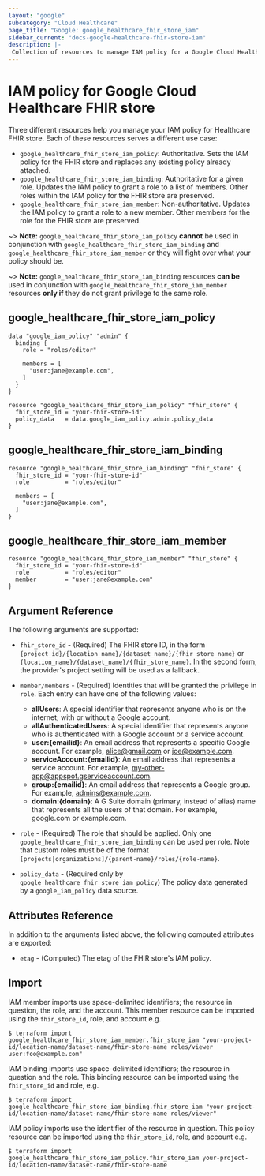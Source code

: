 ```yaml
---
layout: "google"
subcategory: "Cloud Healthcare"
page_title: "Google: google_healthcare_fhir_store_iam"
sidebar_current: "docs-google-healthcare-fhir-store-iam"
description: |-
 Collection of resources to manage IAM policy for a Google Cloud Healthcare FHIR store.
---
```


# IAM policy for Google Cloud Healthcare FHIR store

Three different resources help you manage your IAM policy for Healthcare FHIR store. Each of these resources serves a different use case:

* `google_healthcare_fhir_store_iam_policy`: Authoritative. Sets the IAM policy for the FHIR store and replaces any existing policy already attached.
* `google_healthcare_fhir_store_iam_binding`: Authoritative for a given role. Updates the IAM policy to grant a role to a list of members. Other roles within the IAM policy for the FHIR store are preserved.
* `google_healthcare_fhir_store_iam_member`: Non-authoritative. Updates the IAM policy to grant a role to a new member. Other members for the role for the FHIR store are preserved.

~> **Note:** `google_healthcare_fhir_store_iam_policy` **cannot** be used in conjunction with `google_healthcare_fhir_store_iam_binding` and `google_healthcare_fhir_store_iam_member` or they will fight over what your policy should be.

~> **Note:** `google_healthcare_fhir_store_iam_binding` resources **can be** used in conjunction with `google_healthcare_fhir_store_iam_member` resources **only if** they do not grant privilege to the same role.

## google\_healthcare\_fhir\_store\_iam\_policy

```hcl
data "google_iam_policy" "admin" {
  binding {
    role = "roles/editor"

    members = [
      "user:jane@example.com",
    ]
  }
}

resource "google_healthcare_fhir_store_iam_policy" "fhir_store" {
  fhir_store_id = "your-fhir-store-id"
  policy_data   = data.google_iam_policy.admin.policy_data
}
```

## google\_healthcare\_fhir\_store\_iam\_binding

```hcl
resource "google_healthcare_fhir_store_iam_binding" "fhir_store" {
  fhir_store_id = "your-fhir-store-id"
  role          = "roles/editor"

  members = [
    "user:jane@example.com",
  ]
}
```

## google\_healthcare\_fhir\_store\_iam\_member

```hcl
resource "google_healthcare_fhir_store_iam_member" "fhir_store" {
  fhir_store_id = "your-fhir-store-id"
  role          = "roles/editor"
  member        = "user:jane@example.com"
}
```

## Argument Reference

The following arguments are supported:

* `fhir_store_id` - (Required) The FHIR store ID, in the form
    `{project_id}/{location_name}/{dataset_name}/{fhir_store_name}` or
    `{location_name}/{dataset_name}/{fhir_store_name}`. In the second form, the provider's
    project setting will be used as a fallback.

* `member/members` - (Required) Identities that will be granted the privilege in `role`.
  Each entry can have one of the following values:
  * **allUsers**: A special identifier that represents anyone who is on the internet; with or without a Google account.
  * **allAuthenticatedUsers**: A special identifier that represents anyone who is authenticated with a Google account or a service account.
  * **user:{emailid}**: An email address that represents a specific Google account. For example, alice@gmail.com or joe@example.com.
  * **serviceAccount:{emailid}**: An email address that represents a service account. For example, my-other-app@appspot.gserviceaccount.com.
  * **group:{emailid}**: An email address that represents a Google group. For example, admins@example.com.
  * **domain:{domain}**: A G Suite domain (primary, instead of alias) name that represents all the users of that domain. For example, google.com or example.com.

* `role` - (Required) The role that should be applied. Only one
    `google_healthcare_fhir_store_iam_binding` can be used per role. Note that custom roles must be of the format
    `[projects|organizations]/{parent-name}/roles/{role-name}`.

* `policy_data` - (Required only by `google_healthcare_fhir_store_iam_policy`) The policy data generated by
  a `google_iam_policy` data source.

## Attributes Reference

In addition to the arguments listed above, the following computed attributes are
exported:

* `etag` - (Computed) The etag of the FHIR store's IAM policy.

## Import

IAM member imports use space-delimited identifiers; the resource in question, the role, and the account.  This member resource can be imported using the `fhir_store_id`, role, and account e.g.

```
$ terraform import google_healthcare_fhir_store_iam_member.fhir_store_iam "your-project-id/location-name/dataset-name/fhir-store-name roles/viewer user:foo@example.com"
```

IAM binding imports use space-delimited identifiers; the resource in question and the role.  This binding resource can be imported using the `fhir_store_id` and role, e.g.

```
$ terraform import google_healthcare_fhir_store_iam_binding.fhir_store_iam "your-project-id/location-name/dataset-name/fhir-store-name roles/viewer"
```

IAM policy imports use the identifier of the resource in question.  This policy resource can be imported using the `fhir_store_id`, role, and account e.g.

```
$ terraform import google_healthcare_fhir_store_iam_policy.fhir_store_iam your-project-id/location-name/dataset-name/fhir-store-name
```
